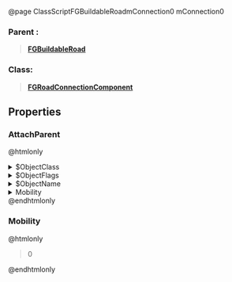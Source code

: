 @page ClassScriptFGBuildableRoadmConnection0 mConnection0
### Parent :
<b><a href="_class_script_f_g_buildable_road.html"><blockquote>FGBuildableRoad</blockquote></a></b>
### Class:
<b><a href="_class_script_f_g_road_connection_component.html"><blockquote>FGRoadConnectionComponent</blockquote></a></b>
## Properties
### AttachParent
@htmlonly
<details>
 <summary>$ObjectClass</summary>
<b><a href="_class_script_scene_component.html"><blockquote>SceneComponent</blockquote></a></b>
</details>
<details>
 <summary>$ObjectFlags</summary>
<blockquote>262177</blockquote>
</details>
<details>
 <summary>$ObjectName</summary>
<blockquote>RootComponent</blockquote>
</details>
<details>
 <summary>Mobility</summary>
<blockquote>0</blockquote>
</details>
@endhtmlonly

### Mobility
@htmlonly
<blockquote>0</blockquote>
@endhtmlonly

